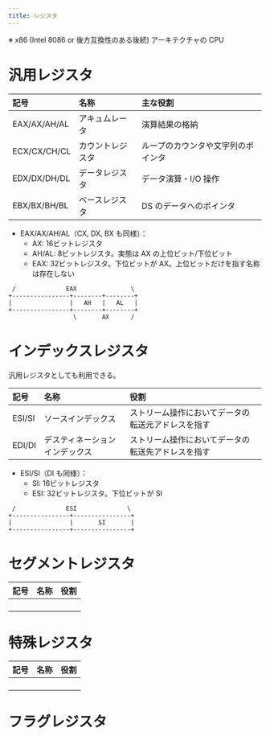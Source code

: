 ```yaml
---
title: レジスタ
---
```


※ x86 (Intel 8086 or 後方互換性のある後続) アーキテクチャの CPU

# 汎用レジスタ

| 記号 | 名称 | 主な役割 |
| :-- | :-- | :-- |
| EAX/AX/AH/AL | アキュムレータ | 演算結果の格納 |
| ECX/CX/CH/CL | カウントレジスタ | ループのカウンタや文字列のポインタ |
| EDX/DX/DH/DL | データレジスタ | データ演算・I/O 操作 |
| EBX/BX/BH/BL | ベースレジスタ | DS のデータへのポインタ |

- EAX/AX/AH/AL（CX, DX, BX も同様）：
    - AX: 16ビットレジスタ
    - AH/AL: 8ビットレジスタ。実態は AX の上位ビット/下位ビット
    - EAX: 32ビットレジスタ。下位ビットが AX。上位ビットだけを指す名称は存在しない

```
 /              EAX               \
+----------------+--------+--------+
|                |   AH   |   AL   |
+----------------+--------+--------+
                  \       AX      /
```

# インデックスレジスタ

汎用レジスタとしても利用できる。

| 記号 | 名称 | 役割 |
| :-- | :-- | :-- |
| ESI/SI | ソースインデックス | ストリーム操作においてデータの転送元アドレスを指す |
| EDI/DI | デスティネーションインデックス | ストリーム操作においてデータの転送先アドレスを指す |

- ESI/SI（DI も同様）：
    - SI: 16ビットレジスタ
    - ESI: 32ビットレジスタ。下位ビットが SI

```
 /              ESI              \
+----------------+----------------+
|                |       SI       |
+----------------+----------------+
```

# セグメントレジスタ

| 記号 | 名称 | 役割 |
| :-- | :-- | :-- |
|  |  |  |
|  |  |  |
|  |  |  |
|  |  |  |

# 特殊レジスタ

| 記号 | 名称 | 役割 |
| :-- | :-- | :-- |
|  |  |  |
|  |  |  |
|  |  |  |
|  |  |  |

# フラグレジスタ
